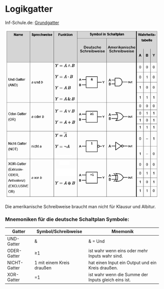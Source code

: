 # Logikgatter

Inf-Schule.de: [Grundgatter](https://schuljahr.inf-schule.de/2019-20/rechner/digitaltechnik/gatter)

<p align="center"><img src="Img/Gatter.png" width="1000"  title="Abb1:Gatter"></p>

Die amerikanische Schreibweise braucht man nicht für Klausur und Albitur.

### Mnemoniken für die deutsche Schaltplan Symbole:
| Gatter        | Symbol/Schreibweise       | Mnemonik                                      |
|---------------|---------------------------|---------------------------------------------------------------|
| UND-Gatter    | &                         | & = Und                                                       |
| ODER-Gatter   | ≥1                        | ist wahr wenn eins oder mehr Inputs wahr sind.                |
| NICHT-Gatter  | 1 mit einem Kreis draußen | hat einen Input ein Output und ein Kreis draußen.             |
| XOR-Gatter    | =1                        | ist wahr wenn die Summe der Inputs gleich eins ist.           |
